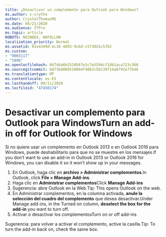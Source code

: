 ```yaml
---
title: ¿Desactivar un complemento para Outlook para Windows?
ms.author: v-crytho
author: CrystalThomasMS
ms.date: 04/21/2020
ms.audience: ITPro
ms.topic: article
ROBOTS: NOINDEX, NOFOLLOW
localization_priority: Normal
ms.assetid: 01e4349d-4c16-4d93-9cbd-c5739d1c5762
ms.custom:
- "9003117"
- "5896"
ms.openlocfilehash: 0474da6b253d567e3c7e5594cf10b1aca723c368
ms.sourcegitcommit: bd73b4889510864f4062c56139f14a6792e77b46
ms.translationtype: MT
ms.contentlocale: es-ES
ms.lasthandoff: 09/11/2020
ms.locfileid: "47450174"
---
```

# <a name="turn-an-add-in-off-for-outlook-for-windows"></a><span data-ttu-id="ce88a-102">Desactivar un complemento para Outlook para Windows</span><span class="sxs-lookup"><span data-stu-id="ce88a-102">Turn an add-in off for Outlook for Windows</span></span>

<span data-ttu-id="ce88a-103">Si no quiere usar un complemento en Outlook 2013 o en Outlook 2016 para Windows, puede deshabilitarlo para que no se muestre en los mensajes.</span><span class="sxs-lookup"><span data-stu-id="ce88a-103">If you don’t want to use an add-in in Outlook 2013 or Outlook 2016 for Windows, you can disable it so it won’t show up in your messages.</span></span>  

1. <span data-ttu-id="ce88a-104">En Outlook, haga clic en **archivo > Administrar complementos**.</span><span class="sxs-lookup"><span data-stu-id="ce88a-104">In Outlook, click **File > Manage Add-ins**.</span></span>
2. <span data-ttu-id="ce88a-105">Haga clic en  **Administrar complementos**</span><span class="sxs-lookup"><span data-stu-id="ce88a-105">Click  **Manage Add-ins**</span></span>
3. <span data-ttu-id="ce88a-106">Sugerencia: abre Outlook en la Web.</span><span class="sxs-lookup"><span data-stu-id="ce88a-106">Tip: This opens Outlook on the web.</span></span>
4. <span data-ttu-id="ce88a-107">En Administrar complementos, en la columna activada, **anule la selección del cuadro del complemento**  que desea desactivar.</span><span class="sxs-lookup"><span data-stu-id="ce88a-107">Under Manage add-ins, in the Turned on column, **deselect the box for the add-in**  you want to turn off.</span></span>
5. <span data-ttu-id="ce88a-108">Activar o desactivar los complementos</span><span class="sxs-lookup"><span data-stu-id="ce88a-108">Turn on or off add-ins</span></span>

<span data-ttu-id="ce88a-109">Sugerencia: para volver a activar el complemento, active la casilla.</span><span class="sxs-lookup"><span data-stu-id="ce88a-109">Tip: To turn the add-in back on, check the same box.</span></span>
